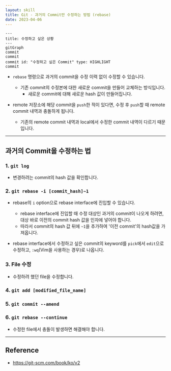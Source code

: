 ```yaml
---
layout: skill
title: Git - 과거의 Commit만 수정하는 방법 (rebase)
date: 2023-04-06
---
```





```mermaid
---
title: 수정하고 싶은 상황
---
gitGraph
commit
commit
commit id: "수정하고 싶은 Commit" type: HIGHLIGHT
commit
```

- `rebase` 명령으로 과거의 commit을 수정 이력 없이 수정할 수 있습니다.
    - 기존 commit의 수정본에 대한 새로운 commit을 만들어 교체하는 방식입니다.
        - 새로운 commit에 대해 새로운 hash 값이 만들어집니다.

- remote 저장소에 해당 commit을 `push`한 적이 있다면, 수정 후 `push`할 때 remote commit 내역과 충돌하게 됩니다.
    - 기존의 remote commit 내역과 local에서 수정한 commit 내역이 다르기 때문입니다.




---




## 과거의 Commit을 수정하는 법


### 1. `git log`

- 변경하려는 commit의 hash 값을 확인합니다.


### 2. `git rebase -i [commit_hash]~1`

- rebase의 `i` option으로 rebase interface에 진입할 수 있습니다.
    - rebase interface에 진입할 때 수정 대상인 과거의 commit이 나오게 하려면, 대상 바로 이전의 commit hash 값을 인자에 넣어야 합니다.
    - 따라서 commit의 hash 값 뒤에 `~1`을 추가하여 '이전 commit'의 hash값을 가져옵니다.

- rebase interface에서 수정하고 싶은 commit의 keyword를 `pick`에서 `edit`으로 수정하고, `:wq`(Vim을 사용하는 경우)로 나옵니다.


### 3. File 수정

- 수정하려 했던 file을 수정합니다.


### 4. `git add [modified_file_name]`


### 5. `git commit --amend`


### 6. `git rebase --continue`

- 수정한 file에서 충돌이 발생하면 해결해야 합니다.




---




## Reference

- <https://git-scm.com/book/ko/v2>
